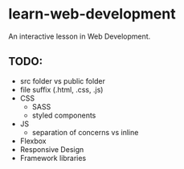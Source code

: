 # learn-web-development
An interactive lesson in Web Development.


## TODO:
- src folder vs public folder
- file suffix (.html, .css, .js)
- CSS
  - SASS
  - styled components
- JS
  - separation of concerns vs inline
- Flexbox
- Responsive Design
- Framework libraries
